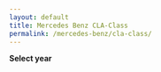 ```yaml
---
layout: default
title: Mercedes Benz CLA-Class
permalink: /mercedes-benz/cla-class/
---
```

**Select year**
